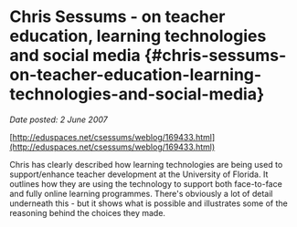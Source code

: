 # Chris Sessums - on teacher education, learning technologies and social media {#chris-sessums-on-teacher-education-learning-technologies-and-social-media}

_Date posted: 2 June 2007_

[http://eduspaces.net/csessums/weblog/169433.html](http://eduspaces.net/csessums/weblog/169433.html)

Chris has clearly described how learning technologies are being used to support/enhance teacher development at the University of Florida. It outlines how they are using the technology to support both face-to-face and fully online learning programmes. There's obviously a lot of detail underneath this - but it shows what is possible and illustrates some of the reasoning behind the choices they made.